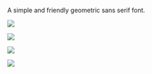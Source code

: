 A simple and friendly geometric sans serif font.

![](documentation/figtree-banner.png)

![](documentation/figtree-letterforms.png)

![](documentation/figtree-vibes.png)

![](documentation/figtree-features.png)